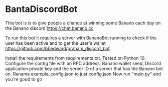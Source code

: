 # BantaDiscordBot

This bot is is to give people a chance at winning some Banano each day on the Banano discord https://chat.banano.cc  

To run this bot it requires a server with BananoBot running to check if the user has been active and to get the user's wallet https://github.com/bbedward/graham_discord_bot

Install the requirements from requirements.txt. Tested on Python 10.
Configure the config file with an RPC address, Banano wallet seed, Discord application private key and the server ID of a server that has the Banano bot on.
Rename example_config.json to just config.json
Now run "main.py" and you're good to go

